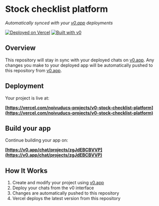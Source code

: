 # Stock checklist platform

*Automatically synced with your [v0.app](https://v0.app) deployments*

[![Deployed on Vercel](https://img.shields.io/badge/Deployed%20on-Vercel-black?style=for-the-badge&logo=vercel)](https://vercel.com/noivuducs-projects/v0-stock-checklist-platform)
[![Built with v0](https://img.shields.io/badge/Built%20with-v0.app-black?style=for-the-badge)](https://v0.app/chat/projects/zgJdEBCBVVP)

## Overview

This repository will stay in sync with your deployed chats on [v0.app](https://v0.app).
Any changes you make to your deployed app will be automatically pushed to this repository from [v0.app](https://v0.app).

## Deployment

Your project is live at:

**[https://vercel.com/noivuducs-projects/v0-stock-checklist-platform](https://vercel.com/noivuducs-projects/v0-stock-checklist-platform)**

## Build your app

Continue building your app on:

**[https://v0.app/chat/projects/zgJdEBCBVVP](https://v0.app/chat/projects/zgJdEBCBVVP)**

## How It Works

1. Create and modify your project using [v0.app](https://v0.app)
2. Deploy your chats from the v0 interface
3. Changes are automatically pushed to this repository
4. Vercel deploys the latest version from this repository